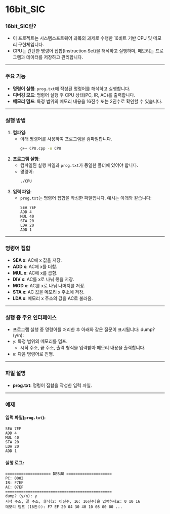 # 16bit_SIC

### 16bit_SIC란?
- 이 프로젝트는 시스템소프트웨어 과목의 과제로 수행한 16비트 기반 CPU 및 메모리 구현체입니다.
- CPU는 간단한 명령어 집합(Instruction Set)을 해석하고 실행하며, 메모리는 프로그램과 데이터를 저장하고 관리합니다.

---

### 주요 기능
- **명령어 실행**: `prog.txt`에 작성된 명령어를 해석하고 실행합니다.
- **디버깅 모드**: 명령어 실행 후 CPU 상태(PC, IR, AC)를 출력합니다.
- **메모리 덤프**: 특정 범위의 메모리 내용을 16진수 또는 2진수로 확인할 수 있습니다.

---

### 실행 방법
1. **컴파일**:
   - 아래 명령어를 사용하여 프로그램을 컴파일합니다.
     ```bash
     g++ CPU.cpp -o CPU
     ```
2. **프로그램 실행**:
   - 컴파일된 실행 파일과 `prog.txt`가 동일한 폴더에 있어야 합니다.
   - 명령어:
     ```bash
     ./CPU
     ```
3. **입력 파일**:
   - `prog.txt`는 명령어 집합을 작성한 파일입니다. 예시는 아래와 같습니다:
     ```
     SEA 7EF
     ADD 4
     MUL 40
     STA 20
     LDA 20
     ADD 1
     ```

---

### 명령어 집합
- **SEA x**: AC에 x 값을 저장.
- **ADD x**: AC에 x를 더함.
- **MUL x**: AC에 x를 곱함.
- **DIV x**: AC를 x로 나눠 몫을 저장.
- **MOD x**: AC를 x로 나눠 나머지를 저장.
- **STA x**: AC 값을 메모리 x 주소에 저장.
- **LDA x**: 메모리 x 주소의 값을 AC로 불러옴.

---

### 실행 중 주요 인터페이스
- 프로그램 실행 중 명령어를 처리한 후 아래와 같은 질문이 표시됩니다: dump? (y/n):
- `y`: 특정 범위의 메모리를 덤프.
  - 시작 주소, 끝 주소, 출력 형식을 입력받아 메모리 내용을 출력합니다.
- `n`: 다음 명령어로 진행.

---

### 파일 설명
- **prog.txt**: 명령어 집합을 작성한 입력 파일.

---

### 예제
#### 입력 파일(`prog.txt`):
```
SEA 7EF 
ADD 4 
MUL 40 
STA 20 
LDA 20 
ADD 1
```
#### 실행 로그:
```
==================== DEBUG ==================== 
PC: 0002 
IR: F7EF 
AC: 07EF
=============================================== 
dump? (y/n): y 
시작 주소, 끝 주소, 형식(2: 이진수, 16: 16진수)을 입력하세요: 0 10 16 
메모리 덤프 (16진수): F7 EF 20 04 30 40 10 08 00 00 ...
```